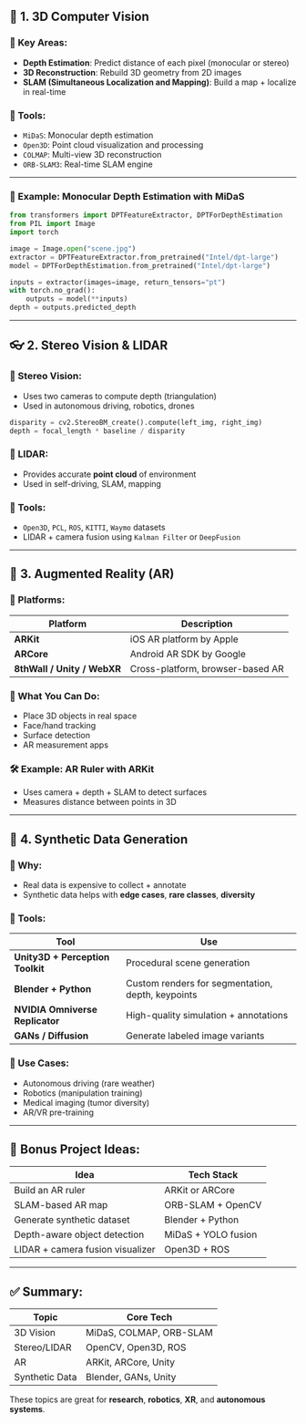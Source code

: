 ## 🎥 1. **3D Computer Vision**

### 🧠 Key Areas:

* **Depth Estimation**: Predict distance of each pixel (monocular or stereo)
* **3D Reconstruction**: Rebuild 3D geometry from 2D images
* **SLAM (Simultaneous Localization and Mapping)**: Build a map + localize in real-time

### 🔧 Tools:

* `MiDaS`: Monocular depth estimation
* `Open3D`: Point cloud visualization and processing
* `COLMAP`: Multi-view 3D reconstruction
* `ORB-SLAM3`: Real-time SLAM engine

---

### 🔹 Example: Monocular Depth Estimation with MiDaS

```python
from transformers import DPTFeatureExtractor, DPTForDepthEstimation
from PIL import Image
import torch

image = Image.open("scene.jpg")
extractor = DPTFeatureExtractor.from_pretrained("Intel/dpt-large")
model = DPTForDepthEstimation.from_pretrained("Intel/dpt-large")

inputs = extractor(images=image, return_tensors="pt")
with torch.no_grad():
    outputs = model(**inputs)
depth = outputs.predicted_depth
```

---

## 👓 2. **Stereo Vision & LIDAR**

### 🧠 Stereo Vision:

* Uses two cameras to compute depth (triangulation)
* Used in autonomous driving, robotics, drones

```python
disparity = cv2.StereoBM_create().compute(left_img, right_img)
depth = focal_length * baseline / disparity
```

### 🧠 LIDAR:

* Provides accurate **point cloud** of environment
* Used in self-driving, SLAM, mapping

### 🔧 Tools:

* `Open3D`, `PCL`, `ROS`, `KITTI`, `Waymo` datasets
* LIDAR + camera fusion using `Kalman Filter` or `DeepFusion`

---

## 🧠 3. **Augmented Reality (AR)**

### 🔹 Platforms:

| Platform                    | Description                      |
| --------------------------- | -------------------------------- |
| **ARKit**                   | iOS AR platform by Apple         |
| **ARCore**                  | Android AR SDK by Google         |
| **8thWall / Unity / WebXR** | Cross-platform, browser-based AR |

### 🔧 What You Can Do:

* Place 3D objects in real space
* Face/hand tracking
* Surface detection
* AR measurement apps

### 🛠️ Example: AR Ruler with ARKit

* Uses camera + depth + SLAM to detect surfaces
* Measures distance between points in 3D

---

## 🧪 4. **Synthetic Data Generation**

### 🎯 Why:

* Real data is expensive to collect + annotate
* Synthetic data helps with **edge cases**, **rare classes**, **diversity**

### 🔧 Tools:

| Tool                             | Use                                               |
| -------------------------------- | ------------------------------------------------- |
| **Unity3D + Perception Toolkit** | Procedural scene generation                       |
| **Blender + Python**             | Custom renders for segmentation, depth, keypoints |
| **NVIDIA Omniverse Replicator**  | High-quality simulation + annotations             |
| **GANs / Diffusion**             | Generate labeled image variants                   |

### 🧠 Use Cases:

* Autonomous driving (rare weather)
* Robotics (manipulation training)
* Medical imaging (tumor diversity)
* AR/VR pre-training

---

## 🧪 Bonus Project Ideas:

| Idea                             | Tech Stack          |
| -------------------------------- | ------------------- |
| Build an AR ruler                | ARKit or ARCore     |
| SLAM-based AR map                | ORB-SLAM + OpenCV   |
| Generate synthetic dataset       | Blender + Python    |
| Depth-aware object detection     | MiDaS + YOLO fusion |
| LIDAR + camera fusion visualizer | Open3D + ROS        |

---

## ✅ Summary:

| Topic          | Core Tech               |
| -------------- | ----------------------- |
| 3D Vision      | MiDaS, COLMAP, ORB-SLAM |
| Stereo/LIDAR   | OpenCV, Open3D, ROS     |
| AR             | ARKit, ARCore, Unity    |
| Synthetic Data | Blender, GANs, Unity    |

These topics are great for **research**, **robotics**, **XR**, and **autonomous systems**.
